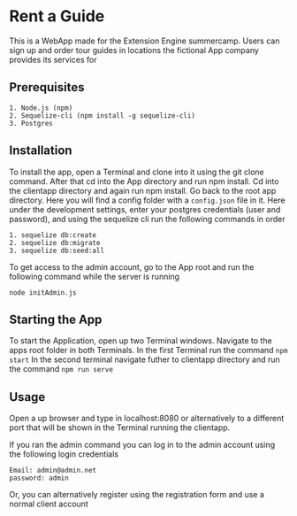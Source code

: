 # Rent a Guide

This is a WebApp made for the Extension Engine summercamp.
Users can sign up and order tour guides in locations the fictional App company provides its services for

## Prerequisites
```
1. Node.js (npm)
2. Sequelize-cli (npm install -g sequelize-cli)
3. Postgres
```
## Installation

To install the app, open a Terminal and clone into it using the git clone command. After that cd into the App directory and run npm install. Cd into the clientapp directory and again run npm install.
Go back to the root app directory. Here you will find a config folder with a `config.json` file in it. Here under the development settings, enter your postgres credentials (user and password), and using the sequelize cli run 
the following commands in order

```
1. sequelize db:create
2. sequelize db:migrate
3. sequelize db:seed:all
```

To get access to the admin account, go to the App root and run the following command while the server is running

```
node initAdmin.js
```

## Starting the App

To start the Application, open up two Terminal windows. Navigate to the apps root folder in both Terminals. In the first Terminal run the command `npm start`
In the second terminal navigate futher to clientapp directory and run the command `npm run serve`

## Usage

Open a up browser and type in localhost:8080 or alternatively to a different port that will be shown in the Terminal running the clientapp.

If you ran the admin command you can log in to the admin account using the following login credentials

```
Email: admin@admin.net
password: admin
```
Or, you can alternatively register using the registration form and use a normal client account